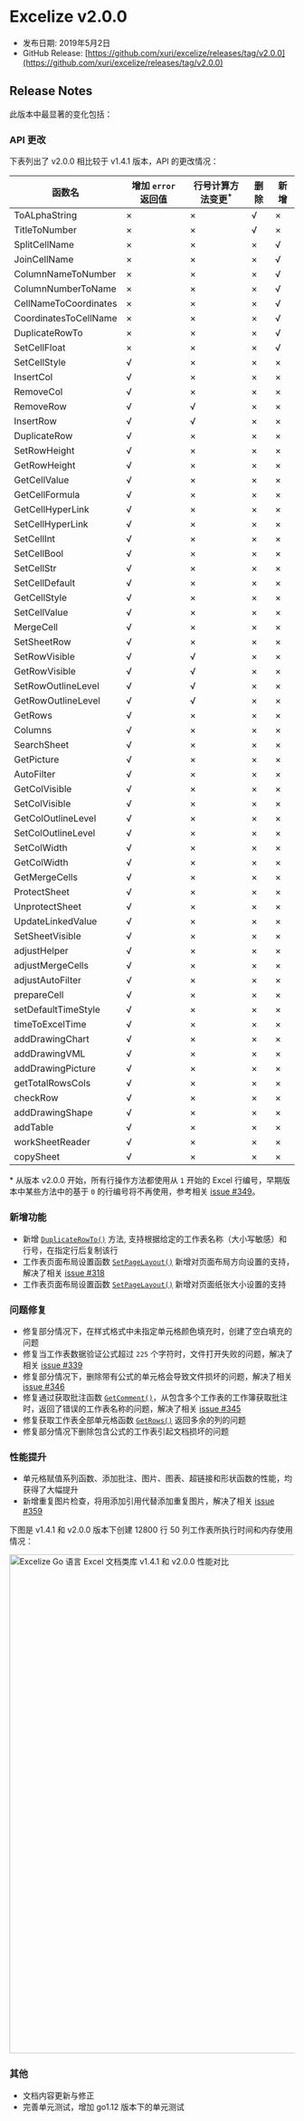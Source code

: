 # Excelize v2.0.0

* 发布日期: 2019年5月2日
* GitHub Release: [https://github.com/xuri/excelize/releases/tag/v2.0.0](https://github.com/xuri/excelize/releases/tag/v2.0.0)

## Release Notes

此版本中最显著的变化包括：

### API 更改

下表列出了 v2.0.0 相比较于 v1.4.1 版本，API 的更改情况：

|函数名|增加 `error` 返回值|行号计算方法变更<sup>\*</sup>|删除|新增|
|---|---|---|---|---|
|ToALphaString|&times;|&times;|&radic;|&times;|
|TitleToNumber|&times;|&times;|&radic;|&times;|
|SplitCellName|&times;|&times;|&times;|&radic;|
|JoinCellName|&times;|&times;|&times;|&radic;|
|ColumnNameToNumber|&times;|&times;|&times;|&radic;|
|ColumnNumberToName|&times;|&times;|&times;|&radic;|
|CellNameToCoordinates|&times;|&times;|&times;|&radic;|
|CoordinatesToCellName|&times;|&times;|&times;|&radic;|
|DuplicateRowTo|&times;|&times;|&times;|&radic;|
|SetCellFloat|&times;|&times;|&times;|&radic;|
|SetCellStyle|&radic;|&times;|&times;|&times;|
|InsertCol|&radic;|&times;|&times;|&times;|
|RemoveCol|&radic;|&times;|&times;|&times;|
|RemoveRow|&radic;|&radic;|&times;|&times;|
|InsertRow|&radic;|&radic;|&times;|&times;|
|DuplicateRow|&radic;|&times;|&times;|&times;|
|SetRowHeight|&radic;|&times;|&times;|&times;|
|GetRowHeight|&radic;|&times;|&times;|&times;|
|GetCellValue|&radic;|&times;|&times;|&times;|
|GetCellFormula|&radic;|&times;|&times;|&times;|
|GetCellHyperLink|&radic;|&times;|&times;|&times;|
|SetCellHyperLink|&radic;|&times;|&times;|&times;|
|SetCellInt|&radic;|&times;|&times;|&times;|
|SetCellBool|&radic;|&times;|&times;|&times;|
|SetCellStr|&radic;|&times;|&times;|&times;|
|SetCellDefault|&radic;|&times;|&times;|&times;|
|GetCellStyle|&radic;|&times;|&times;|&times;|
|SetCellValue|&radic;|&times;|&times;|&times;|
|MergeCell|&radic;|&times;|&times;|&times;|
|SetSheetRow|&radic;|&times;|&times;|&times;|
|SetRowVisible|&radic;|&radic;|&times;|&times;|
|GetRowVisible|&radic;|&radic;|&times;|&times;|
|SetRowOutlineLevel|&radic;|&radic;|&times;|&times;|
|GetRowOutlineLevel|&radic;|&radic;|&times;|&times;|
|GetRows|&radic;|&times;|&times;|&times;|
|Columns|&radic;|&times;|&times;|&times;|
|SearchSheet|&radic;|&times;|&times;|&times;|
|GetPicture|&radic;|&times;|&times;|&times;|
|AutoFilter|&radic;|&times;|&times;|&times;|
|GetColVisible|&radic;|&times;|&times;|&times;|
|SetColVisible|&radic;|&times;|&times;|&times;|
|GetColOutlineLevel|&radic;|&times;|&times;|&times;|
|SetColOutlineLevel|&radic;|&times;|&times;|&times;|
|SetColWidth|&radic;|&times;|&times;|&times;|
|GetColWidth|&radic;|&times;|&times;|&times;|
|GetMergeCells|&radic;|&times;|&times;|&times;|
|ProtectSheet|&radic;|&times;|&times;|&times;|
|UnprotectSheet|&radic;|&times;|&times;|&times;|
|UpdateLinkedValue|&radic;|&times;|&times;|&times;|
|SetSheetVisible|&radic;|&times;|&times;|&times;|
|adjustHelper|&radic;|&times;|&times;|&times;|
|adjustMergeCells|&radic;|&times;|&times;|&times;|
|adjustAutoFilter|&radic;|&times;|&times;|&times;|
|prepareCell|&radic;|&times;|&times;|&times;|
|setDefaultTimeStyle|&radic;|&times;|&times;|&times;|
|timeToExcelTime|&radic;|&times;|&times;|&times;|
|addDrawingChart|&radic;|&times;|&times;|&times;|
|addDrawingVML|&radic;|&times;|&times;|&times;|
|addDrawingPicture|&radic;|&times;|&times;|&times;|
|getTotalRowsCols|&radic;|&times;|&times;|&times;|
|checkRow|&radic;|&times;|&times;|&times;|
|addDrawingShape|&radic;|&times;|&times;|&times;|
|addTable|&radic;|&times;|&times;|&times;|
|workSheetReader|&radic;|&times;|&times;|&times;|
|copySheet|&radic;|&times;|&times;|&times;|

\* 从版本 v2.0.0 开始，所有行操作方法都使用从 `1` 开始的 Excel 行编号，早期版本中某些方法中的基于 `0` 的行编号将不再使用，参考相关 [issue #349](github.com/xuri/excelize/issues/349)。

### 新增功能

* 新增 [`DuplicateRowTo()`](https://pkg.go.dev/github.com/360EntSecGroup-Skylar/excelize/v2#File.WriteTo) 方法, 支持根据给定的工作表名称（大小写敏感）和行号，在指定行后复制该行
* 工作表页面布局设置函数 [`SetPageLayout()`](https://pkg.go.dev/github.com/360EntSecGroup-Skylar/excelize/v2#File.SetPageLayout) 新增对页面布局方向设置的支持，解决了相关 [issue #318](github.com/xuri/excelize/issues/318)
* 工作表页面布局设置函数 [`SetPageLayout()`](https://pkg.go.dev/github.com/360EntSecGroup-Skylar/excelize/v2#File.SetPageLayout) 新增对页面纸张大小设置的支持

### 问题修复

* 修复部分情况下，在样式格式中未指定单元格颜色填充时，创建了空白填充的问题
* 修复当工作表数据验证公式超过 `225` 个字符时，文件打开失败的问题，解决了相关 [issue #339](github.com/xuri/excelize/issues/339)
* 修复部分情况下，删除带有公式的单元格会导致文件损坏的问题，解决了相关 [issue #346](github.com/xuri/excelize/issues/346)
* 修复通过获取批注函数 [`GetComment()`](https://pkg.go.dev/github.com/360EntSecGroup-Skylar/excelize/v2#File.GetComment)，从包含多个工作表的工作簿获取批注时，返回了错误的工作表名称的问题，解决了相关 [issue #345](github.com/xuri/excelize/issues/345)
* 修复获取工作表全部单元格函数 [`GetRows()`](https://pkg.go.dev/github.com/360EntSecGroup-Skylar/excelize/v2#File.GetRows) 返回多余的列的问题
* 修复部分情况下删除包含公式的工作表引起文档损坏的问题

### 性能提升

* 单元格赋值系列函数、添加批注、图片、图表、超链接和形状函数的性能，均获得了大幅提升
* 新增重复图片检查，将用添加引用代替添加重复图片，解决了相关 [issue #359](github.com/xuri/excelize/issues/359)

下图是 v1.4.1 和 v2.0.0 版本下创建 12800 行 50 列工作表所执行时间和内存使用情况：

<img src="https://user-images.githubusercontent.com/2809468/56576273-7e7f1d80-65fa-11e9-8b47-7b171c5e67e3.png" width="882" alt="Excelize Go 语言 Excel 文档类库 v1.4.1 和 v2.0.0 性能对比">

### 其他

* 文档内容更新与修正
* 完善单元测试，增加 go1.12 版本下的单元测试
